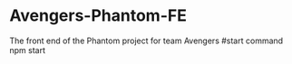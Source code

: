 # Avengers-Phantom-FE

The front end of the Phantom project for team Avengers
#start command
npm start

